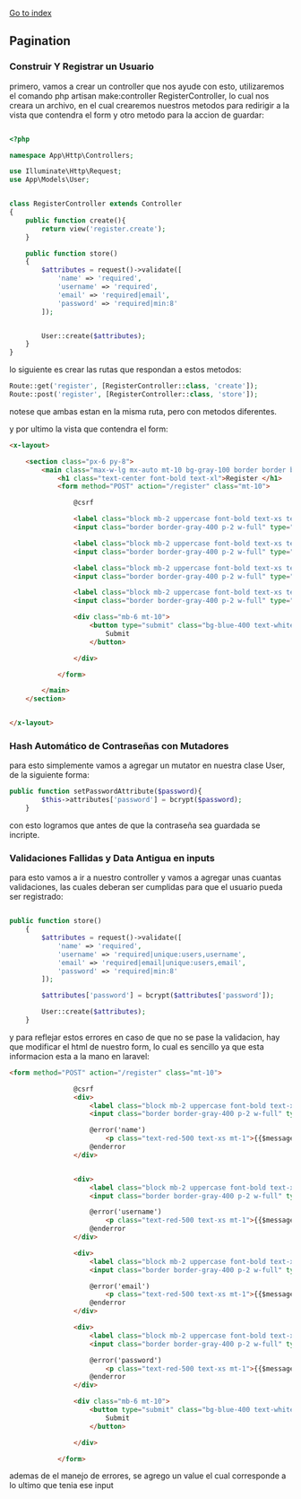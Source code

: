 [Go to index](../README.md)

## Pagination

### Construir Y Registrar un Usuario


primero, vamos a crear un controller que nos ayude con esto, utilizaremos el comando php artisan make:controller RegisterController,
lo cual nos creara un archivo, en el cual crearemos nuestros metodos para redirigir a la vista que contendra el form y otro metodo para la accion de guardar: 

```php

<?php

namespace App\Http\Controllers;

use Illuminate\Http\Request;
use App\Models\User;


class RegisterController extends Controller
{
    public function create(){
        return view('register.create');
    }

    public function store()
    {
        $attributes = request()->validate([
            'name' => 'required',
            'username' => 'required',
            'email' => 'required|email',
            'password' => 'required|min:8'
        ]);


        User::create($attributes); 
    }
}


```

lo siguiente es crear las rutas que respondan a estos metodos:

```php
Route::get('register', [RegisterController::class, 'create']);
Route::post('register', [RegisterController::class, 'store']);
```

notese que ambas estan en la misma ruta, pero con metodos diferentes.

y por ultimo la vista que contendra el form:

```html
<x-layout>

    <section class="px-6 py-8">
        <main class="max-w-lg mx-auto mt-10 bg-gray-100 border border border-gray-200 p-6 rounded-xl">
            <h1 class="text-center font-bold text-xl">Register </h1>
            <form method="POST" action="/register" class="mt-10">

                @csrf

                <label class="block mb-2 uppercase font-bold text-xs text-gray-700 mt-5" for="name">Name</label>
                <input class="border border-gray-400 p-2 w-full" type="text" name="name" id="name" required>

                <label class="block mb-2 uppercase font-bold text-xs text-gray-700 mt-5" for="username">UserName</label>
                <input class="border border-gray-400 p-2 w-full" type="text" name="username" id="username" required>

                <label class="block mb-2 uppercase font-bold text-xs text-gray-700 mt-5" for="email">Email</label>
                <input class="border border-gray-400 p-2 w-full" type="email" name="email" id="email" required>

                <label class="block mb-2 uppercase font-bold text-xs text-gray-700 mt-5" for="password">Password</label>
                <input class="border border-gray-400 p-2 w-full" type="password" id="password" required>

                <div class="mb-6 mt-10">
                    <button type="submit" class="bg-blue-400 text-white rounded py-2 px-4 hover:bg-blue-500">
                        Submit
                    </button>

                </div>

            </form>

        </main>
    </section>


</x-layout>
```

### Hash Automático de Contraseñas con Mutadores

para esto simplemente vamos a agregar un mutator en nuestra clase User, de la siguiente forma:

```php
public function setPasswordAttribute($password){
        $this->attributes['password'] = bcrypt($password);
    }

```

con esto logramos que antes de que la contraseña sea guardada se incripte.

### Validaciones Fallidas y Data Antigua en inputs

para esto vamos a ir a nuestro controller y vamos a agregar unas cuantas validaciones, las cuales deberan ser cumplidas para que el usuario pueda ser registrado:

```php

public function store()
    {
        $attributes = request()->validate([
            'name' => 'required',
            'username' => 'required|unique:users,username',
            'email' => 'required|email|unique:users,email',
            'password' => 'required|min:8'
        ]);

        $attributes['password'] = bcrypt($attributes['password']);

        User::create($attributes); 
    }

```

y para reflejar estos errores en caso de que no se pase la validacion, hay que modificar el html de nuestro form, lo cual es sencillo ya que esta informacion 
esta a la mano en laravel:

```html
<form method="POST" action="/register" class="mt-10">

                @csrf
                <div>
                    <label class="block mb-2 uppercase font-bold text-xs text-gray-700 mt-5" for="name">Name</label>
                    <input class="border border-gray-400 p-2 w-full" type="text" name="name" id="name" required value="{{old('name')}}">

                    @error('name')
                        <p class="text-red-500 text-xs mt-1">{{$message}}</p>
                    @enderror
                </div>


                <div>
                    <label class="block mb-2 uppercase font-bold text-xs text-gray-700 mt-5" for="username">UserName</label>
                    <input class="border border-gray-400 p-2 w-full" type="text" name="username" id="username" required value="{{old('username')}}">

                    @error('username')
                        <p class="text-red-500 text-xs mt-1">{{$message}}</p>
                    @enderror
                </div>

                <div>
                    <label class="block mb-2 uppercase font-bold text-xs text-gray-700 mt-5" for="email">Email</label>
                    <input class="border border-gray-400 p-2 w-full" type="email" name="email" id="email" required value="{{old('email')}}">

                    @error('email')
                        <p class="text-red-500 text-xs mt-1">{{$message}}</p>
                    @enderror
                </div>

                <div>
                    <label class="block mb-2 uppercase font-bold text-xs text-gray-700 mt-5" for="password">Password</label>
                    <input class="border border-gray-400 p-2 w-full" type="password" id="password" required>

                    @error('password')
                        <p class="text-red-500 text-xs mt-1">{{$message}}</p>
                    @enderror
                </div>

                <div class="mb-6 mt-10">
                    <button type="submit" class="bg-blue-400 text-white rounded py-2 px-4 hover:bg-blue-500">
                        Submit
                    </button>

                </div>

            </form>
```

ademas de el manejo de errores, se agrego un value el cual corresponde a lo ultimo que tenia ese input